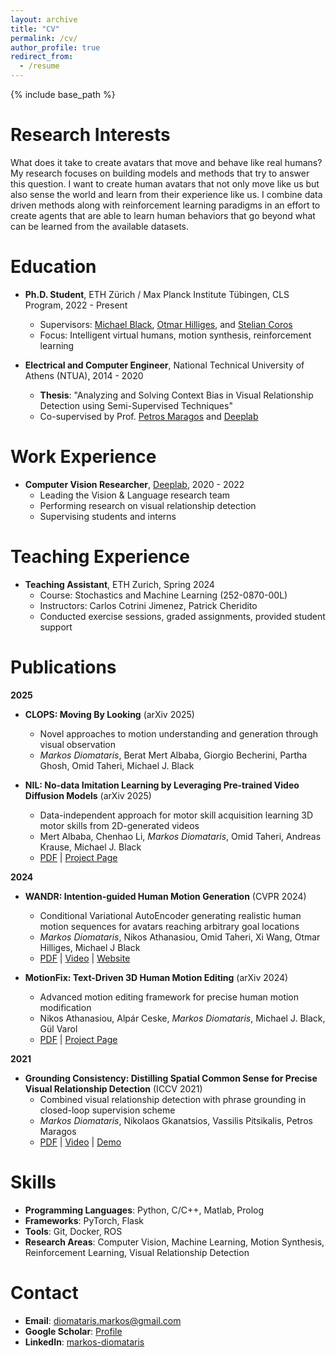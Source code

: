 ```yaml
---
layout: archive
title: "CV"
permalink: /cv/
author_profile: true
redirect_from:
  - /resume
---
```


{% include base_path %}

Research Interests
======
What does it take to create avatars that move and behave like real humans? My research focuses on building models and methods that try to answer this question. I want to create human avatars that not only move like us but also sense the world and learn from their experience like us. I combine data driven methods along with reinforcement learning paradigms in an effort to create agents that are able to learn human behaviors that go beyond what can be learned from the available datasets.

Education
======
* **Ph.D. Student**, ETH Zürich / Max Planck Institute Tübingen, CLS Program, 2022 - Present
  * Supervisors: [Michael Black](https://ps.is.mpg.de/person/black), [Otmar Hilliges](https://ait.ethz.ch/people/hilliges), and [Stelian Coros](https://crl.ethz.ch/people/coros/index.html)
  * Focus: Intelligent virtual humans, motion synthesis, reinforcement learning

* **Electrical and Computer Engineer**, National Technical University of Athens (NTUA), 2014 - 2020
  * **Thesis**: "Analyzing and Solving Context Bias in Visual Relationship Detection using Semi-Supervised Techniques"
  * Co-supervised by Prof. [Petros Maragos](http://cvsp.cs.ntua.gr/maragos/) and [Deeplab](https://deeplab.ai)

Work Experience
======
* **Computer Vision Researcher**, [Deeplab](https://deeplab.ai), 2020 - 2022
  * Leading the Vision & Language research team
  * Performing research on visual relationship detection
  * Supervising students and interns

Teaching Experience
======
* **Teaching Assistant**, ETH Zurich, Spring 2024
  * Course: Stochastics and Machine Learning (252-0870-00L)
  * Instructors: Carlos Cotrini Jimenez, Patrick Cheridito
  * Conducted exercise sessions, graded assignments, provided student support

Publications
======

**2025**
* **CLOPS: Moving By Looking** (arXiv 2025)
  * Novel approaches to motion understanding and generation through visual observation
  * *Markos Diomataris*, Berat Mert Albaba, Giorgio Becherini, Partha Ghosh, Omid Taheri, Michael J. Black

* **NIL: No-data Imitation Learning by Leveraging Pre-trained Video Diffusion Models** (arXiv 2025)
  * Data-independent approach for motor skill acquisition learning 3D motor skills from 2D-generated videos
  * Mert Albaba, Chenhao Li, *Markos Diomataris*, Omid Taheri, Andreas Krause, Michael J. Black
  * [PDF](https://arxiv.org/abs/2503.10626) | [Project Page](https://mertalbaba.github.io/projects/1_nil/)

**2024**
* **WANDR: Intention-guided Human Motion Generation** (CVPR 2024)
  * Conditional Variational AutoEncoder generating realistic human motion sequences for avatars reaching arbitrary goal locations
  * *Markos Diomataris*, Nikos Athanasiou, Omid Taheri, Xi Wang, Otmar Hilliges, Michael J Black
  * [PDF](https://arxiv.org/pdf/2404.15383) | [Video](https://youtu.be/9szizM-XUCg?si=B836zQoWTI4I9s61) | [Website](https://wandr.is.tue.mpg.de/)

* **MotionFix: Text-Driven 3D Human Motion Editing** (arXiv 2024)
  * Advanced motion editing framework for precise human motion modification
  * Nikos Athanasiou, Alpár Ceske, *Markos Diomataris*, Michael J. Black, Gül Varol
  * [PDF](https://arxiv.org/abs/2408.00712) | [Project Page](https://cure-lab.github.io/MotionFix/)

**2021**
* **Grounding Consistency: Distilling Spatial Common Sense for Precise Visual Relationship Detection** (ICCV 2021)
  * Combined visual relationship detection with phrase grounding in closed-loop supervision scheme
  * *Markos Diomataris*, Nikolaos Gkanatsios, Vassilis Pitsikalis, Petros Maragos
  * [PDF](https://openaccess.thecvf.com/content/ICCV2021/papers/Diomataris_Grounding_Consistency_Distilling_Spatial_Common_Sense_for_Precise_Visual_Relationship_ICCV_2021_paper.pdf) | [Video](https://www.youtube.com/watch?v=PQ9PH6do9Gc&t=2s) | [Demo](https://deeplab.ai/demo/vrd)

Skills
======
* **Programming Languages**: Python, C/C++, Matlab, Prolog
* **Frameworks**: PyTorch, Flask
* **Tools**: Git, Docker, ROS
* **Research Areas**: Computer Vision, Machine Learning, Motion Synthesis, Reinforcement Learning, Visual Relationship Detection

Contact
======
* **Email**: [diomataris.markos@gmail.com](mailto:diomataris.markos@gmail.com)
* **Google Scholar**: [Profile](https://scholar.google.com/citations?user=ImJYkBgAAAAJ&hl=en&oi=ao)
* **LinkedIn**: [markos-diomataris](https://www.linkedin.com/in/markos-diomataris-1b34881bb/)
